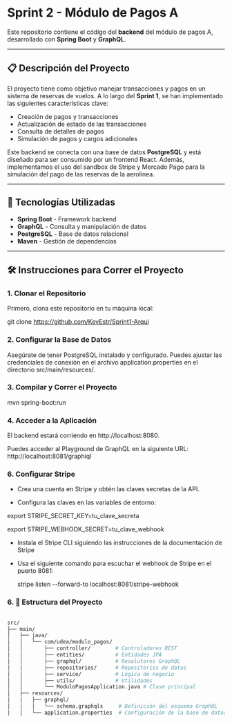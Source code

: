 
# Sprint 2 - Módulo de Pagos A

Este repositorio contiene el código del **backend** del módulo de pagos A, desarrollado con **Spring Boot** y **GraphQL**.

---

## 📋 Descripción del Proyecto

El proyecto tiene como objetivo manejar transacciones y pagos en un sistema de reservas de vuelos. A lo largo del **Sprint 1**, se han implementado las siguientes características clave:

- Creación de pagos y transacciones
- Actualización de estado de las transacciones
- Consulta de detalles de pagos
- Simulación de pagos y cargos adicionales

Este backend se conecta con una base de datos **PostgreSQL** y está diseñado para ser consumido por un frontend React. Además, implementamos el uso del sandbox de Stripe y Mercado Pago para la simulación del pago de las reservas de la aerolinea. 

---

## 🚀 Tecnologías Utilizadas

- **Spring Boot** - Framework backend
- **GraphQL** - Consulta y manipulación de datos
- **PostgreSQL** - Base de datos relacional
- **Maven** - Gestión de dependencias
  
---

## 🛠️ Instrucciones para Correr el Proyecto

### 1. Clonar el Repositorio

Primero, clona este repositorio en tu máquina local:

git clone https://github.com/KevEstr/Sprint1-Arqui

### 2. Configurar la Base de Datos

Asegúrate de tener PostgreSQL instalado y configurado. Puedes ajustar las credenciales de conexión en el archivo application.properties en el directorio src/main/resources/.

### 3. Compilar y Correr el Proyecto

mvn spring-boot:run

### 4. Acceder a la Aplicación

El backend estará corriendo en http://localhost:8080.

Puedes acceder al Playground de GraphQL en la siguiente URL: http://localhost:8081/graphiql

### 6. Configurar Stripe

- Crea una cuenta en Stripe y obtén las claves secretas de la API.

- Configura las claves en las variables de entorno:

export STRIPE_SECRET_KEY=tu_clave_secreta

export STRIPE_WEBHOOK_SECRET=tu_clave_webhook

- Instala el Stripe CLI siguiendo las instrucciones de la documentación de Stripe

- Usa el siguiente comando para escuchar el webhook de Stripe en el puerto 8081:

  stripe listen --forward-to localhost:8081/stripe-webhook


### 6. 📂 Estructura del Proyecto

```bash

src/
├── main/
│   ├── java/
│   │   └── com/udea/modulo_pagos/
│   │       ├── controller/        # Controladores REST
│   │       ├── entities/          # Entidades JPA
│   │       ├── graphql/           # Resolutores GraphQL
│   │       ├── repositories/      # Repositorios de datos
│   │       ├── service/           # Lógica de negocio
│   │       ├── utils/             # Utilidades
│   │       └── ModuloPagosApplication.java # Clase principal
│   ├── resources/
│   │   ├── graphql/
│   │   │   └── schema.graphqls     # Definición del esquema GraphQL
│   │   └── application.properties  # Configuración de la base de datos

